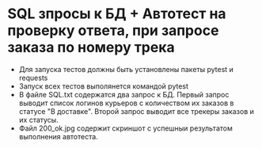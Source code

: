 
# SQL зпросы к БД + Автотест на проверку ответа, при запросе заказа по номеру трека
- Для запуска тестов должны быть установлены пакеты pytest и requests
- Запуск всех тестов выполянется командой pytest
- В файле SQL.txt содержатся два запрос к БД. Первый запрос выводит список логинов курьеров с количеством их заказов в статусе "В доставке". Второй запрос выводит все трекеры заказов и их статусы.
- Файл 200_ok.jpg содержит скриншот с успешныи результатом выполнения автотеста.

